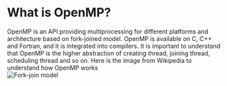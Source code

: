 # What is OpenMP?
OpenMP is an API providing multiprocessing for different platforms and architecture based on fork-joined model. OpenMP is available on C, C++ and Fortran, and it is integrated into compilers. It is important to understand that OpenMP is the higher abstraction of creating thread, joining thread, scheduling thread and so on. Here is the image from Wikipedia to understand how OpenMP works  
![Fork-join model](https://upload.wikimedia.org/wikipedia/commons/thumb/f/f1/Fork_join.svg/1920px-Fork_join.svg.png) 